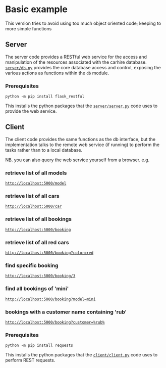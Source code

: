 # Basic example
This version tries to avoid using too much object oriented code; keeping to more simple functions

## Server
The server code provides a RESTful web service for the access and manipulation of the resources associated with the carhire database.
[`server/db.py`](server/db.py) provides the core database access and control, exposing the various actions as functions within the `db` module.

### Prerequisites
`python -m pip install flask_restful`

This installs the python packages that the [`server/server.py`](server/server.py) code uses to provide the web service.

## Client
The client code provides the same functions as the db interface, but the implementation talks to the remote web service (if running) to perform the tasks rather than to a local database.


NB. you can also query the web service yourself from a browser.
e.g.
### retrieve list of all models
[`http://localhost:5000/model`](http://localhost:5000/model)

### retrieve list of all cars
[`http://localhost:5000/car`](http://localhost:5000/car)

### retrieve list of all bookings
[`http://localhost:5000/booking`](http://localhost:5000/booking)

### retrieve list of all red cars
[`http://localhost:5000/booking?color=red`](http://localhost:5000/booking?color=red)

### find specific booking
[`http://localhost:5000/booking/3`](http://localhost:5000/booking/3)

### find all bookings of 'mini'
[`http://localhost:5000/booking?model=mini`](http://localhost:5000/booking?model=mini)

### bookings with a customer name containing 'rub'
[`http://localhost:5000/booking?customer=%rub%`](http://localhost:5000/booking?customer=%rub%)

### Prerequisites
`python -m pip install requests`

This installs the python packages that the [`client/client.py`](client/client.py) code uses to perform REST requests.

